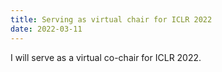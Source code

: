 ```yaml
---
title: Serving as virtual chair for ICLR 2022
date: 2022-03-11
---
```


I will serve as a virtual co-chair for ICLR 2022.
